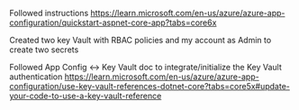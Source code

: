 Followed instructions https://learn.microsoft.com/en-us/azure/azure-app-configuration/quickstart-aspnet-core-app?tabs=core6x

Created two key Vault with RBAC policies and my account as Admin to create two secrets

Followed App Config <-> Key Vault doc to integrate/initialize the Key Vault authentication https://learn.microsoft.com/en-us/azure/azure-app-configuration/use-key-vault-references-dotnet-core?tabs=core5x#update-your-code-to-use-a-key-vault-reference